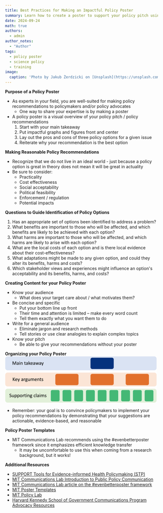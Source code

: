 ```yaml
---
title: Best Practices for Making an Impactful Policy Poster
summary: Learn how to create a poster to support your policy pitch using the /#evenbetterposter framework!
date: 2024-09-24
math: true
authors:
  - admin
author_notes:
  - "Author"
tags:
  - policy poster
  - science policy
  - training
image:
  caption: 'Photo by Jakub Żerdzicki on [Unsplash](https://unsplash.com/photos/a-person-is-writing-on-a-piece-of-paper-ykgLX_CwtDw?utm_content=creditCopyText&utm_medium=referral&utm_source=unsplash)'
---
```

**Purpose of a Policy Poster**
- As experts in your field, you are well-suited for making policy recommendations to policymakers and/or policy advocates
  - One way to share your expertise is by making a poster
- A policy poster is a visual overview of your policy pitch / policy recommendations
  1. Start with your main takeaway
  2. Put impactful graphs and figures front and center
  3. Lay out the pros and cons of three policy options for a given issue
  4. Reiterate why your recommendation is the best option


**Making Reasonable Policy Recommendations**
- Recognize that we do not live in an ideal world - just because a policy option is great in theory does not mean it will be great in actuality
- Be sure to consider:
  - Practicality
  - Cost effectiveness
  - Social acceptability
  - Political feasibility
  - Enforcement / regulation
  - Potential impacts


**Questions to Guide Identification of Policy Options**
1. Has an appropriate set of options been identified to address a problem?
2. What benefits are important to those who will be affected, and which benefits are likely to be achieved with each option?
3. What harms are important to those who will be affected, and which harms are likely to arise with each option?
4. What are the local costs of each option and is there local evidence about their cost-effectiveness?
5. What adaptations might be made to any given option, and could they alter its benefits, harms and costs?
6. Which stakeholder views and experiences might influence an option's acceptability and its benefits, harms, and costs?


**Creating Content for your Policy Poster**
- Know your audience
  - What does your target care about / what motivates them?
- Be concise and specific
  - Put your bottom line up front
  - Their time and attention is limited – make every word count
  - Tell them exactly what you want them to do
- Write for a general audience
  - Eliminate jargon and research methods
  - Tell stories or use clear analogies to explain complex topics
- Know your pitch
  - Be able to give your recommendations without your poster


**Organizing your Policy Poster**
<img src="poster_org.png" width="500">

- Remember: your goal is to convince policymakers to implement your policy recommendations by demonstrating that your suggestions are actionable, evidence-based, and reasonable


**Policy Poster Templates**
- MIT Communications Lab recommends using the #evenbetterposter framework since it emphasizes efficient knowledge transfer
  - It may be uncomfortable to use this when coming from a research background, but it works!

 
**Additional Resources**
- [SUPPORT Tools for Evidence-informed Health Policymaking (STP)](https://health-policy-systems.biomedcentral.com/articles/supplements/volume-7-supplement-1)
- [MIT Communications Lab Introduction to Public Policy Communication](https://mitcommlab.mit.edu/be/commkit/public-policy-communication-introduction/)
- [MIT Communications Lab article on the #evenbetterposter framework](https://mitcommlab.mit.edu/be/2023/09/27/toward-an-evenbetterposter-improving-the-betterposter-template/)
- [MIT Poster Templates](https://mit-becl.github.io/Poster_Resources/)
- [MIT Policy Lab](https://policylab.mit.edu/)
- [Harvard Kennedy School of Government Communications Program Advocacy Resources](https://www.hks.harvard.edu/more/about/leadership-administration/academic-deans-office/communications-program/consulting)

